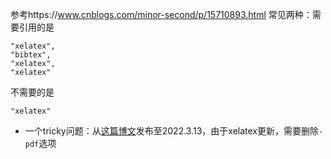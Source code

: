 参考https://www.cnblogs.com/minor-second/p/15710893.html
常见两种：需要引用的是
```
"xelatex",
"bibtex",
"xelatex",
"xelatex"
```
不需要的是
```
"xelatex"
```

- 一个tricky问题：从[这篇博文](https://www.cnblogs.com/minor-second/p/15710893.html)发布至2022.3.13，由于xelatex更新，需要删除`-pdf`选项